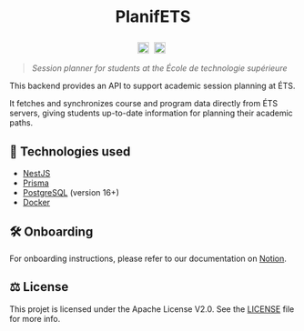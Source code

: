 
# <p align="center">PlanifETS</p>

<p align="center">
    <img src="https://github.com/ApplETS/planifETS-backend/actions/workflows/ci.yml/badge.svg" alt="CI Status" style="height: 20px; margin-right: 5px;">
  <a href="https://dot-soursop-fcc.notion.site/PlanifETS-29cdf43623ec4c749dc5280dcaa3dba4" target="_blank">
    <img src="https://img.shields.io/badge/Notion-%23000000.svg?style=for-the-badge&logo=notion&logoColor=white" alt="Notion" style="height: 20px; margin-right: 5px;">
  </a>
</p>

> _Session planner for students at the École de technologie supérieure_

This backend provides an API to support academic session planning at ÉTS. 

It fetches and synchronizes course and program data directly from ÉTS servers, giving students up-to-date information for planning their academic paths.


## 🚀 Technologies used

- [NestJS](https://docs.nestjs.com/)
- [Prisma](https://www.prisma.io/nestjs)
- [PostgreSQL](https://www.postgresql.org/) (version 16+)
- [Docker](https://www.docker.com/)


## 🛠️ Onboarding

For onboarding instructions, please refer to our documentation on [Notion](https://dot-soursop-fcc.notion.site/Backend-Onboarding-662062ca7e0e421eb59baf3a63dad2e6).


## ⚖️ License

This projet is licensed under the Apache License V2.0. See the [LICENSE](https://github.com/ApplETS/Notre-Dame/blob/master/LICENSE) file for more info.
